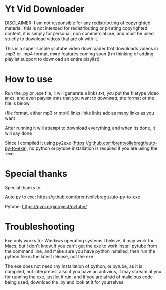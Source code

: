# Yt Vid Downloader

DISCLAIMER: I am not responsible for any redistributing of copyrighted material, this is not intended for redistributing or piriating copyrighted content, it is simply for personal, non commercial use, and must be used strictly to download videos that are ok with it.

This is a super simple youtube video downloader that downloads videos in .mp3 or .mp4 format, more features coming soon (I'm thinking of adding playlist support to download an entire playlist)

# How to use

Run the .py or .exe file, it will generate a links.txt, you put the filetype video links, and even playlist links that you want to download, the format of the file is below

(file format, either mp3 or mp4)
links
links
links
add as many links as you want

After running it will attempt to download everything, and when its done, it will say done

Since I compiled it using py2exe (https://github.com/brentvollebregt/auto-py-to-exe), no python or pytube installation is required if you are using the .exe

# Special thanks

Special thanks to:

Auto py to exe: https://github.com/brentvollebregt/auto-py-to-exe

Pytube: https://pypi.org/project/pytube/

# Troubleshooting

Exe only works for Windows operating systems I beleive, it may work for Macs, but I don't know.
If you can't get the exe to work install pytube from the command line, and make sure you have python installed, then run the python file in the latest release, not the exe

The exe does not need any installation of python, or pytube, as it is compiled, not interpreted, also if you have an antivirus, it may scream at you for running the exe, just let it run, and if you are afraid of malicious code being used, download the .py and look at it for yourselves 
